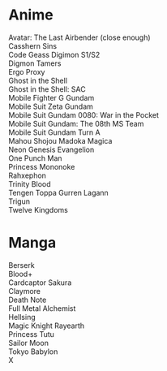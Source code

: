 # Anime

Avatar: The Last Airbender (close enough)  
Casshern Sins   
Code Geass
Digimon S1/S2  
Digmon Tamers  
Ergo Proxy  
Ghost in the Shell  
Ghost in the Shell: SAC  
Mobile Fighter G Gundam  
Mobile Suit Zeta Gundam  
Mobile Suit Gundam 0080: War in the Pocket  
Mobile Suit Gundam: The 08th MS Team  
Mobile Suit Gundam Turn A  
Mahou Shojou Madoka Magica  
Neon Genesis Evangelion  
One Punch Man  
Princess Mononoke  
Rahxephon  
Trinity Blood   
Tengen Toppa Gurren Lagann  
Trigun  
Twelve Kingdoms  

# Manga

Berserk  
Blood+  
Cardcaptor Sakura   
Claymore  
Death Note  
Full Metal Alchemist  
Hellsing  
Magic Knight Rayearth  
Princess Tutu  
Sailor Moon  
Tokyo Babylon  
X  
